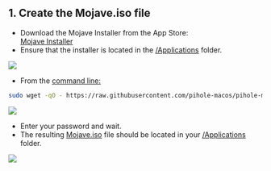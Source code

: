## 1. Create the Mojave.iso file

- Download the Mojave Installer from the App Store:  
[Mojave Installer](https://go.redirectingat.com/?id=803X112722&xcust=41-3629363-11-0000000&sref=https%3A%2F%2Fwww.macworld.co.uk%2Fhow-to%2Fmac-software%2Fdownload-old-os-x-3629363%2F&xs=1&url=https%3A%2F%2Fitunes.apple.com%2Fgb%2Fapp%2Fmacos-mojave%2Fid1398502828%3Fmt%3D12)
- Ensure that the installer is located in the [/Applications](file:///Applications/) folder.

![](https://raw.githubusercontent.com/pihole-macos/pihole-macos/extras/master/InstallmacOSMojave.png)

- From the [command line:](file:///Applications/Utilities/Terminal.app)

```bash
sudo wget -qO - https://raw.githubusercontent.com/pihole-macos/pihole-macos/extras/master/mojave-iso.sh | bash
```
![](https://raw.githubusercontent.com/pihole-macos/pihole-macos/master/Terminal.png)

- Enter your password and wait.
- The resulting [Mojave.iso](file:///Applications/Mojave.iso) file should be located in your [/Applications](file:///Applications/) folder.

![](https://raw.githubusercontent.com/pihole-macos/pihole-macos/master/Mojave.iso.png)
